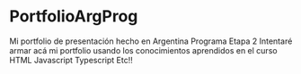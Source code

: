 # PortfolioArgProg
Mi portfolio de presentación hecho en Argentina Programa Etapa 2
Intentaré armar acá mi portfolio usando los conocimientos aprendidos en el curso
HTML
Javascript
Typescript
Etc!!
